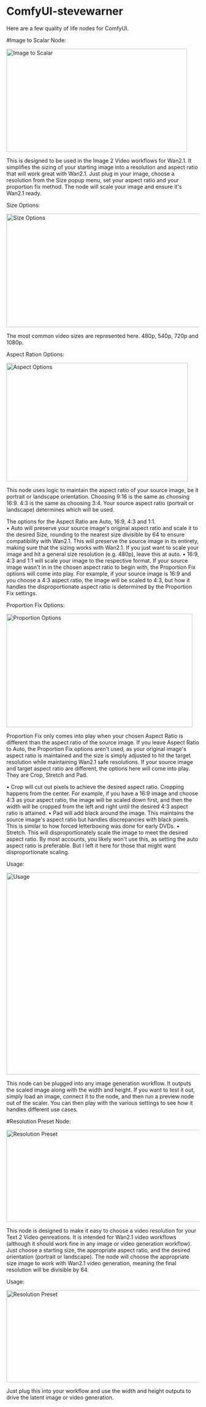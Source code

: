 # ComfyUI-stevewarner
Here are a few quality of life nodes for ComfyUI.  

#Image to Scalar Node:

<img width="471" height="269" alt="Image to Scalar" src="https://github.com/user-attachments/assets/771c5ef9-b901-437f-9eb3-1aab6f9233c8" />

This is designed to be used in the Image 2 Video workflows for Wan2.1.  It simplifies the sizing of your starting image into a resolution and aspect ratio that will work great with Wan2.1.  Just plug in your image, choose a resolution from the Size popup menu, set your aspect ratio and your proportion fix method.  The node will scale your image and ensure it's Wan2.1 ready.  

Size Options:

<img width="512" height="296" alt="Size Options" src="https://github.com/user-attachments/assets/459cdfc6-a940-4819-b86a-a1af6ded49cd" />

The most common video sizes are represented here.  480p, 540p, 720p and 1080p.  

Aspect Ration Options:

<img width="473" height="309" alt="Aspect Options" src="https://github.com/user-attachments/assets/659ff507-acaa-43d1-9fee-848af0ecde63" />

This node uses logic to maintain the aspect ratio of your source image, be it portrait or landscape orientation.  Choosing 9:16 is the same as choosing 16:9.  4:3 is the same as choosing 3:4.  Your source aspect ratio (portrait or landscape) determines which will be used.  

The options for the Aspect Ratio are Auto, 16:9, 4:3 and 1:1.  
• Auto will preserve your source image's original aspect ratio and scale it to the desired Size, rounding to the nearest size divisible by 64 to ensure compatibility with Wan2.1.  This will preserve the source image in its entirety, making sure that the sizing works with Wan2.1.  If you just want to scale your image and hit a general size resolution (e.g. 480p), leave this at auto.
• 16:9, 4:3 and 1:1 will scale your image to the respective format.  If your source image wasn't in in the chosen aspect ratio to begin with, the Proportion Fix options will come into play.  For example, if your source image is 16:9 and you choose a 4:3 aspect ratio, the image will be scaled to 4:3, but how it handles the disproportionate aspect ratio is determined by the Proportion Fix settings.

Proportion Fix Options:

<img width="485" height="296" alt="Proportion Options" src="https://github.com/user-attachments/assets/57f4f21e-60b0-4b3f-82d9-b7d230ee902c" />

Proportion Fix only comes into play when your chosen Aspect Ratio is different than the aspect ratio of the source image.  If you leave Aspect Ratio to Auto, the Proportion Fix options aren't used, as your original image's aspect ratio is maintained and the size is simply adjusted to hit the target resolution while maintaining Wan2.1 safe resolutions.  If your source image and target aspect ratio are different, the options here will come into play.  They are Crop, Stretch and Pad.  

• Crop will cut out pixels to achieve the desired aspect ratio.  Cropping happens from the center.  For example, if you have a 16:9 image and choose 4:3 as your aspect ratio, the image will be scaled down first, and then the width will be cropped from the left and right until the desired 4:3 aspect ratio is attained.
• Pad will add black around the image.  This maintains the source image's aspect ratio but handles discrepancies with black pixels.  This is similar to how forced letterboxing was done for early DVDs.
• Stretch.  This will disproportionately scale the image to meet the desired aspect ratio.  By most accounts, you likely won't use this, as setting the auto aspect ratio is preferable.  But I left it here for those that might want disproportionate scaling.

Usage:

<img width="1331" height="527" alt="Usage" src="https://github.com/user-attachments/assets/75a667e1-1a25-4c58-b26f-fac6c61f31e8" />

This node can be plugged into any image generation workflow.  It outputs the scaled image along with the width and height.  If you want to test it out, simply load an image, connect it to the node, and then run a preview node out of the scaler.  You can then play with the various settings to see how it handles different use cases.

#Resolution Preset Node:

<img width="566" height="240" alt="Resolution Preset" src="https://github.com/user-attachments/assets/d844cb7b-a964-4935-ace3-f8a59e512d1c" />

This node is designed to make it easy to choose a video resolution for your Text 2 Video genreations.  It is intended for Wan2.1 video workflows (although it should work fine in any image or video generation workflow).  Just choose a starting size, the appropriate aspect ratio, and the desired orientation (portrait or landscape).  The node will choose the appropriate size image to work with Wan2.1 video generation, meaning the final resolution will be divisible by 64.  

Usage:

<img width="566" height="240" alt="Resolution Preset" src="https://github.com/user-attachments/assets/d69d9c4d-6806-497f-a759-31fd951db08a" />

Just plug this into your workflow and use the width and height outputs to drive the latent image or video generation.  
